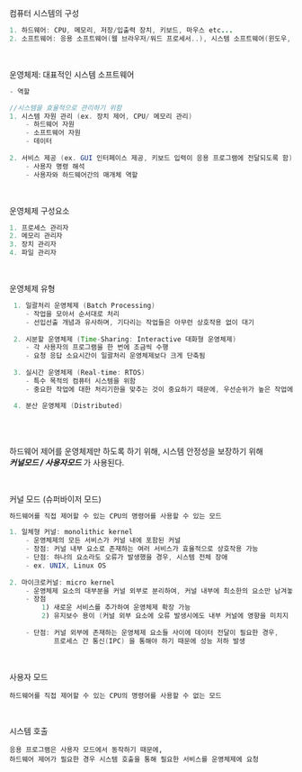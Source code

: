 컴퓨터 시스템의 구성
~~~ java
1. 하드웨어: CPU, 메모리, 저장/입출력 장치, 키보드, 마우스 etc...
2. 소프트웨어: 응용 소프트웨어(웹 브라우저/워드 프로세서..), 시스템 소프트웨어(윈도우, 컴파일러..)
~~~

<br>

운영체제: 대표적인 시스템 소프트웨어
~~~ java
- 역할

//시스템을 효율적으로 관리하기 위함
1. 시스템 자원 관리 (ex. 장치 제어, CPU/ 메모리 관리)
    - 하드웨어 자원
    - 소프트웨어 자원
    - 데이터
    
2. 서비스 제공 (ex. GUI 인터페이스 제공, 키보드 입력이 응용 프로그램에 전달되도록 함)
    - 사용자 명령 해석
    - 사용자와 하드웨어간의 매개체 역할
~~~


<br>

운영체제 구성요소
~~~ java
1. 프로세스 관리자
2. 메모리 관리자
3. 장치 관리자
4. 파일 관리자
~~~

<br>

운영체제 유형
~~~ java
 1. 일괄처리 운영체제 (Batch Processing)
    - 작업을 모아서 순서대로 처리
    - 선입선출 개념과 유사하며, 기다리는 작업들은 아무런 상호작용 없이 대기
    
 2. 시분할 운영체제 (Time-Sharing: Interactive 대화형 운영체제)
    - 각 사용자의 프로그램을 한 번에 조금씩 수행
    - 요청 응답 소요시간이 일괄처리 운영체제보다 크게 단축됨
    
 3. 실시간 운영체제 (Real-time: RTOS)
    - 특수 목적의 컴퓨터 시스템을 위함
    - 중요한 작업에 대한 처리기한을 맞추는 것이 중요하기 때문에, 우선순위가 높은 작업에 대해 최우선순위 부여

 4. 분산 운영체제 (Distributed)
~~~


<br><br>

하드웨어 제어를 운영체제만 하도록 하기 위해, 시스템 안정성을 보장하기 위해
<br>
***커널모드 / 사용자모드*** 가 사용된다.

<br>

커널 모드 (슈퍼바이저 모드)
~~~ java
하드웨어를 직접 제어할 수 있는 CPU의 명령어를 사용할 수 있는 모드

1. 일체형 커널: monolithic kernel
    - 운영체제의 모든 서비스가 커널 내에 포함된 커널
    - 장점: 커널 내부 요소로 존재하는 여러 서비스가 효율적으로 상호작용 가능
    - 단점: 하나의 요소라도 오류가 발생했을 경우, 시스템 전체 장애
    - ex. UNIX, Linux OS
    
2. 마이크로커널: micro kernel
    - 운영체제 요소의 대부분을 커널 외부로 분리하여, 커널 내부에 최소한의 요소만 남겨놓은 커널
    - 장점
        1) 새로운 서비스를 추가하여 운영체제 확장 가능
        2) 유지보수 용이 (커널 외부 요소에 오류 발생시에도 내부 커널에 영향을 미치지 않음)
    
    - 단점: 커널 외부에 존재하는 운영체제 요소들 사이에 데이터 전달이 필요한 경우,
           프로세스 간 통신(IPC) 을 통해야 하기 때문에 성능 저하 발생
~~~
<br>

사용자 모드
~~~
하드웨어를 직접 제어할 수 있는 CPU의 명령어를 사용할 수 없는 모드
~~~

<br>

시스템 호출
~~~
응용 프로그램은 사용자 모드에서 동작하기 때문에,
하드웨어 제어가 필요한 경우 시스템 호출을 통해 필요한 서비스를 운영체제에 요청
~~~